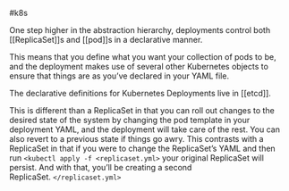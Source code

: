#k8s 

One step higher in the abstraction hierarchy, deployments control both [[ReplicaSet]]s and [[pod]]s in a declarative manner. 

This means that you define what you want your collection of pods to be, and the deployment makes use of several other Kubernetes objects to ensure that things are as you’ve declared in your YAML file.

The declarative definitions for Kubernetes Deployments live in [[etcd]].

This is different than a ReplicaSet in that you can roll out changes to the desired state of the system by changing the pod template in your deployment YAML, and the deployment will take care of the rest. You can also revert to a previous state if things go awry. This contrasts with a ReplicaSet in that if you were to change the ReplicaSet’s YAML and then run `<kubectl apply -f <replicaset.yml>` your original ReplicaSet will persist. And with that, you’ll be creating a second ReplicaSet. `</replicaset.yml>`